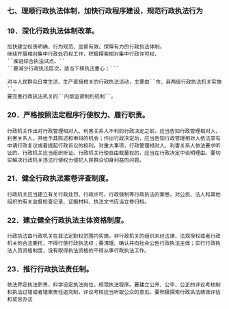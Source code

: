 ### 七、理顺行政执法体制，加快行政程序建设，规范行政执法行为

### 19．深化行政执法体制改革。
    加快建立权责明确、行为规范、监督有效、保障有力的行政执法体制。
    继续开展相对集中行政处罚权工作，积极探索相对集中行政许可权，
    ``推进综合执法试点。``
    ``要减少行政执法层次，适当下移执法重心；```
    
    对与人民群众日常生活、生产直接相关的行政执法活动，主要由``市、县两级行政执法机关实施``。
    要完善行政执法机关的``内部监督制约机制``。

### 20．严格按照法定程序行使权力、履行职责。
    行政机关作出对行政管理相对人、利害关系人不利的行政决定之前，应当告知行政管理相对人、利害关系人，并给予其陈述和申辩的机会；作出行政决定后，应当告知行政管理相对人依法享有申请行政复议或者提起行政诉讼的权利。对重大事项，行政管理相对人、利害关系人依法要求听证的，行政机关应当组织听证。行政机关行使自由裁量权的，应当在行政决定中说明理由。要切实解决行政机关违法行使权力侵犯人民群众切身利益的问题。

### 21．健全行政执法案卷评查制度。
    行政机关应当建立有关行政处罚、行政许可、行政强制等行政执法的案卷。对公民、法人和其他组织的有关监督检查记录、证据材料、执法文书应当立卷归档。

### 22．建立健全行政执法主体资格制度。
    行政执法由行政机关在其法定职权范围内实施，非行政机关的组织未经法律、法规授权或者行政机关的合法委托，不得行使行政执法权；要清理、确认并向社会公告行政执法主体；实行行政执法人员资格制度，没有取得执法资格的不得从事行政执法工作。

### 23．推行行政执法责任制。
    依法界定执法职责，科学设定执法岗位，规范执法程序。要建立公开、公平、公正的评议考核制和执法过错或者错案责任追究制，评议考核应当听取公众的意见。要积极探索行政执法绩效评估和奖惩办法
